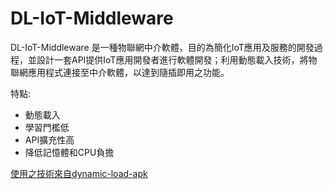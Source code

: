 ﻿# DL-IoT-Middleware

DL-IoT-Middleware 是一種物聯網中介軟體，目的為簡化IoT應用及服務的開發過程，並設計一套API提供IoT應用開發者進行軟體開發；利用動態載入技術，將物聯網應用程式連接至中介軟體，以達到隨插即用之功能。

特點:
  - 動態載入
  - 學習門檻低
  - API擴充性高
  - 降低記憶體和CPU負擔

[使用之技術來自dynamic-load-apk](https://github.com/singwhatiwanna/dynamic-load-apk)



